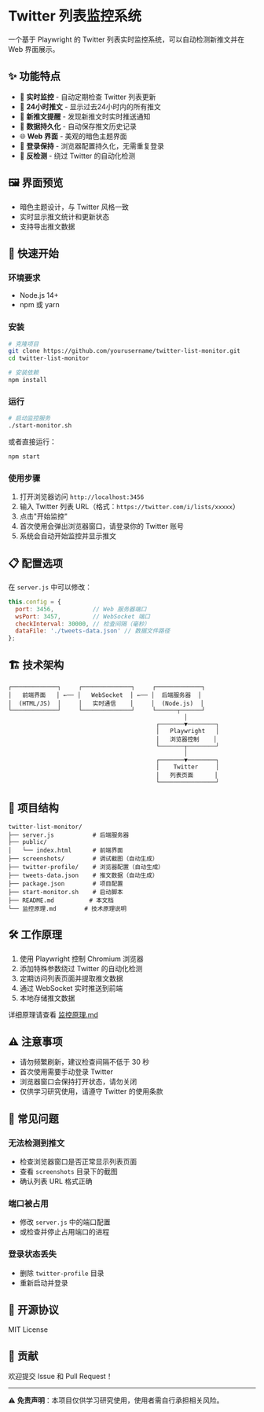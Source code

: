 # Twitter 列表监控系统

一个基于 Playwright 的 Twitter 列表实时监控系统，可以自动检测新推文并在 Web 界面展示。

## ✨ 功能特点

- 🔄 **实时监控** - 自动定期检查 Twitter 列表更新
- 📅 **24小时推文** - 显示过去24小时内的所有推文
- 🎯 **新推文提醒** - 发现新推文时实时推送通知
- 💾 **数据持久化** - 自动保存推文历史记录
- 🌐 **Web 界面** - 美观的暗色主题界面
- 🔐 **登录保持** - 浏览器配置持久化，无需重复登录
- 🚫 **反检测** - 绕过 Twitter 的自动化检测

## 🖼️ 界面预览

- 暗色主题设计，与 Twitter 风格一致
- 实时显示推文统计和更新状态
- 支持导出推文数据

## 🚀 快速开始

### 环境要求

- Node.js 14+
- npm 或 yarn

### 安装

```bash
# 克隆项目
git clone https://github.com/yourusername/twitter-list-monitor.git
cd twitter-list-monitor

# 安装依赖
npm install
```

### 运行

```bash
# 启动监控服务
./start-monitor.sh
```

或者直接运行：

```bash
npm start
```

### 使用步骤

1. 打开浏览器访问 `http://localhost:3456`
2. 输入 Twitter 列表 URL（格式：`https://twitter.com/i/lists/xxxxx`）
3. 点击"开始监控"
4. 首次使用会弹出浏览器窗口，请登录你的 Twitter 账号
5. 系统会自动开始监控并显示推文

## 📋 配置选项

在 `server.js` 中可以修改：

```javascript
this.config = {
  port: 3456,           // Web 服务器端口
  wsPort: 3457,         // WebSocket 端口
  checkInterval: 30000, // 检查间隔（毫秒）
  dataFile: './tweets-data.json' // 数据文件路径
};
```

## 🏗️ 技术架构

```
┌─────────────┐     ┌──────────────┐     ┌─────────────┐
│   前端界面   │ ←── │   WebSocket  │ ←── │  后端服务器  │
│  (HTML/JS)  │     │   实时通信    │     │  (Node.js)  │
└─────────────┘     └──────────────┘     └──────┬──────┘
                                                  │
                                          ┌───────▼────────┐
                                          │   Playwright   │
                                          │   浏览器控制    │
                                          └───────┬────────┘
                                                  │
                                          ┌───────▼────────┐
                                          │    Twitter     │
                                          │   列表页面      │
                                          └────────────────┘
```

## 📁 项目结构

```
twitter-list-monitor/
├── server.js           # 后端服务器
├── public/
│   └── index.html      # 前端界面
├── screenshots/        # 调试截图（自动生成）
├── twitter-profile/    # 浏览器配置（自动生成）
├── tweets-data.json    # 推文数据（自动生成）
├── package.json        # 项目配置
├── start-monitor.sh    # 启动脚本
├── README.md          # 本文档
└── 监控原理.md        # 技术原理说明
```

## 🛠️ 工作原理

1. 使用 Playwright 控制 Chromium 浏览器
2. 添加特殊参数绕过 Twitter 的自动化检测
3. 定期访问列表页面并提取推文数据
4. 通过 WebSocket 实时推送到前端
5. 本地存储推文数据

详细原理请查看 [监控原理.md](./监控原理.md)

## ⚠️ 注意事项

- 请勿频繁刷新，建议检查间隔不低于 30 秒
- 首次使用需要手动登录 Twitter
- 浏览器窗口会保持打开状态，请勿关闭
- 仅供学习研究使用，请遵守 Twitter 的使用条款

## 🐛 常见问题

### 无法检测到推文
- 检查浏览器窗口是否正常显示列表页面
- 查看 `screenshots` 目录下的截图
- 确认列表 URL 格式正确

### 端口被占用
- 修改 `server.js` 中的端口配置
- 或检查并停止占用端口的进程

### 登录状态丢失
- 删除 `twitter-profile` 目录
- 重新启动并登录

## 📄 开源协议

MIT License

## 🤝 贡献

欢迎提交 Issue 和 Pull Request！

---

⚠️ **免责声明**：本项目仅供学习研究使用，使用者需自行承担相关风险。